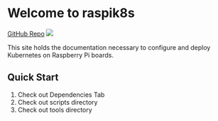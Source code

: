 # Welcome to raspik8s

[GitHub Repo](https://github.com/the-wright-engineer/raspik8s)
![](https://github.com/the-wright-engineer/raspik8s/workflows/CI/badge.svg)

This site holds the documentation necessary to configure and deploy Kubernetes on Raspberry Pi boards.

## Quick Start

1. Check out Dependencies Tab
2. Check out scripts directory
3. Check out tools directory
